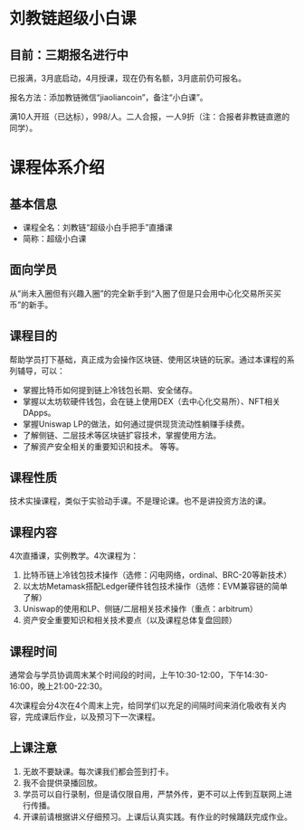 # 刘教链超级小白课

## 目前：三期报名进行中

已报满，3月底启动，4月授课，现在仍有名额，3月底前仍可报名。

报名方法：添加教链微信“jiaoliancoin”，备注“小白课”。

满10人开班（已达标），998/人。二人合报，一人9折（注：合报者非教链直邀的同学）。

# 课程体系介绍

## 基本信息

- 课程全名：刘教链“超级小白手把手”直播课
- 简称：超级小白课

## 面向学员

从“尚未入圈但有兴趣入圈”的完全新手到“入圈了但是只会用中心化交易所买买币”的新手。

## 课程目的

帮助学员打下基础，真正成为会操作区块链、使用区块链的玩家。通过本课程的系列辅导，可以：
- 掌握比特币如何提到链上冷钱包长期、安全储存。
- 掌握以太坊软硬件钱包，会在链上使用DEX（去中心化交易所）、NFT相关DApps。
- 掌握Uniswap LP的做法，如何通过提供现货流动性躺赚手续费。
- 了解侧链、二层技术等区块链扩容技术，掌握使用方法。
- 了解资产安全相关的重要知识和技术。
等等。

## 课程性质

技术实操课程，类似于实验动手课。不是理论课。也不是讲投资方法的课。

## 课程内容

4次直播课，实例教学。4次课程为：

1. 比特币链上冷钱包技术操作（选修：闪电网络，ordinal、BRC-20等新技术）
2. 以太坊Metamask搭配Ledger硬件钱包技术操作（选修：EVM兼容链的简单了解）
3. Uniswap的使用和LP、侧链/二层相关技术操作（重点：arbitrum）
4. 资产安全重要知识和相关技术要点（以及课程总体复盘回顾）

## 课程时间

通常会与学员协调周末某个时间段的时间，上午10:30-12:00，下午14:30-16:00，晚上21:00-22:30。

4次课程会分4次在4个周末上完，给同学们以充足的间隔时间来消化吸收有关内容，完成课后作业，以及预习下一次课程。

## 上课注意

1. 无故不要缺课。每次课我们都会签到打卡。
2. 我不会提供录播回放。
3. 学员可以自行录制，但是请仅限自用，严禁外传，更不可以上传到互联网上进行传播。
4. 开课前请根据讲义仔细预习。上课后认真实践。有作业的时候踊跃完成作业。
